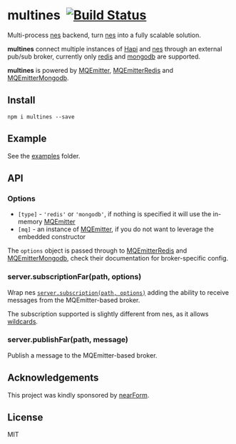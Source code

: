 # multines&nbsp;&nbsp;[![Build Status](https://travis-ci.org/mcollina/multines.svg)](https://travis-ci.org/mcollina/multines)

Multi-process [nes][nes] backend, turn [nes][nes] into a fully scalable solution.

**multines** connect multiple instances of [Hapi][hapi] and [nes][nes]
through an external pub/sub broker, currently only [redis][redis] and
[mongodb][mongodb] are supported.

**multines** is powered by [MQEmitter][mqemitter],
[MQEmitterRedis][mqredis] and [MQEmitterMongodb][mqmongo].

## Install

```
npm i multines --save
```

## Example

See the [examples](./examples/) folder.

## API

### Options

- `[type]` - `'redis'` or `'mongodb'`, if nothing is specified it will
  use the in-memory [MQEmitter][mqemitter]
- `[mq]` - an instance of [MQEmitter][mqemitter], if you do not want to
  leverage the embedded constructor

The `options` object is passed through to
[MQEmitterRedis][mqredis] and [MQEmitterMongodb][mqmongo], check their
documentation for broker-specific config.

### server.subscriptionFar(path, options)

Wrap nes [`server.subscription(path, options)`](https://github.com/hapijs/nes/blob/master/API.md#serversubscriptionpath-options) adding the ability to receive messages from the MQEmitter-based broker.

The subscription supported is slightly different from nes, as it allows
[wildcards](https://github.com/mcollina/mqemitter#wildcards).

### server.publishFar(path, message)

Publish a message to the MQEmitter-based broker.

## Acknowledgements

This project was kindly sponsored by [nearForm](http://nearform.com).

## License

MIT

[nes]: http://npm.im/nes
[hapi]: http://npm.im/hapi
[redis]: http://redis.io
[mongodb]: http://www.mongodb.org
[mqemitter]: https://github.com/mcollina/mqmitter
[mqredis]: https://github.com/mcollina/mqemitter-redis
[mqmongo]: https://github.com/mcollina/mqemitter-mongodb
